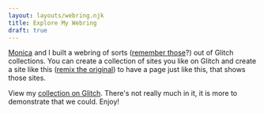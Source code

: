 ```yaml
---
layout: layouts/webring.njk
title: Explore My Webring
draft: true
---
```


[Monica](https://twitter.com/notwaldorf) and I built a webring of sorts ([remember those](https://en.wikipedia.org/wiki/Webring)?) out of Glitch collections. You can create a collection of sites you like on Glitch and create a site like this ([remix the original](https://glitch.com/~geoglitchies)) to have a page just like this, that shows those sites.

View my [collection on Glitch](https://glitch.com/@jlord/frands). There's not really much in it, it is more to demonstrate that we could. Enjoy!
